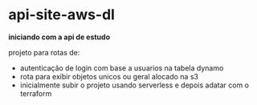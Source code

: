 # api-site-aws-dl

**iniciando com a api de estudo**

projeto para rotas de:
- autenticação de login com base a usuarios na tabela dynamo
- rota para exibir objetos unicos ou geral alocado na s3
- inicialmente subir o projeto usando serverless e depois adatar com o terraform
